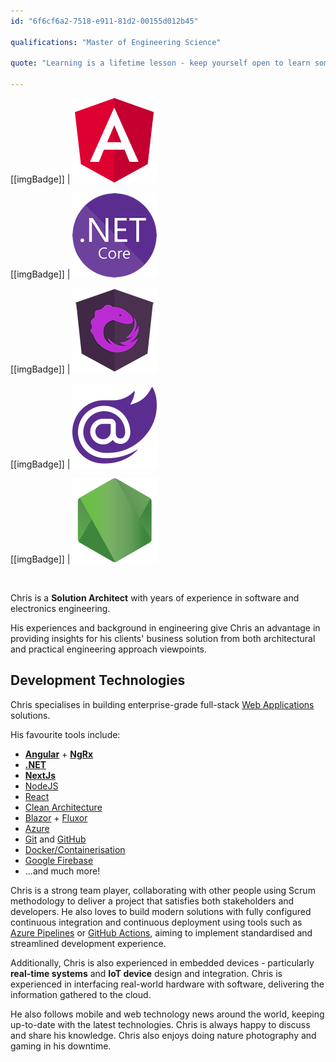```yaml
---
id: "6f6cf6a2-7518-e911-81d2-00155d012b45"

qualifications: "Master of Engineering Science"

quote: "Learning is a lifetime lesson - keep yourself open to learn something new!"

---
```

[[imgBadge]]
| ![Angular](../badges/Developer-angular.png)

[[imgBadge]]
| ![.NET Core](../badges/Developer-dotnet-core.png)

[[imgBadge]]
| ![NgRx](../badges/Developer-ngrx.png)

[[imgBadge]]
| ![Blazor](../badges/Developer-blazor.png)

[[imgBadge]]
| ![NodeJS](../badges/Developer-node-js.png)


<br/>

Chris is a **Solution Architect** with years of experience in software and electronics engineering.

His experiences and background in engineering give Chris an advantage in providing insights for his clients' business solution from both architectural and practical engineering approach viewpoints.

## Development Technologies

Chris specialises in building enterprise-grade full-stack [Web Applications](https://www.ssw.com.au/ssw/Consulting/Web-Applications.aspx) solutions.

His favourite tools include:
- **[Angular](https://angular.io/)** + **[NgRx](https://ngrx.io/)**
- **[.NET](https://dotnet.microsoft.com/)**
- **[NextJs](https://nextjs.org/)**
- [NodeJS](https://nodejs.org/en/about/)
- [React](https://reactjs.org/)
- [Clean Architecture](https://rules.ssw.com.au/rules-to-better-clean-architecture)
- [Blazor](https://dotnet.microsoft.com/apps/aspnet/web-apps/blazor) + [Fluxor](https://github.com/mrpmorris/Fluxor)
- [Azure](https://azure.microsoft.com/en-au/)
- [Git](https://git-scm.com/) and [GitHub](https://github.com/)
- [Docker/Containerisation](https://www.docker.com/)
- [Google Firebase](https://firebase.google.com)
- ...and much more!

Chris is a strong team player, collaborating with other people using Scrum methodology to deliver a project that satisfies both stakeholders and developers. He also loves to build modern solutions with fully configured continuous integration and continuous deployment using tools such as [Azure Pipelines](https://azure.microsoft.com/en-au/services/devops/pipelines/) or [GitHub Actions](https://github.com/features/actions), aiming to implement standardised and streamlined development experience.

Additionally, Chris is also experienced in embedded devices - particularly **real-time systems** and **IoT device** design and integration. Chris is experienced in interfacing real-world hardware with software, delivering the information gathered to the cloud.

He also follows mobile and web technology news around the world, keeping up-to-date with the latest technologies. Chris is always happy to discuss and share his knowledge. Chris also enjoys doing nature photography and gaming in his downtime.

